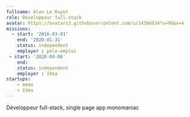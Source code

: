 ```yaml
---
fullname: Alan Le Ruyet
role: Développeur full-stack
avatar: https://avatars3.githubusercontent.com/u/24386934?s=96&v=4
missions:
  - start: '2016-03-01'
    end: '2020-01-31'
    status: independent
    employer : pole-emploi
 - start: '2020-04-06'
    end: 
    status: independent
    employer : Idea
startups:
    - memo
    - Idea
---
```


Développeur full-stack, single page app monomaniac

